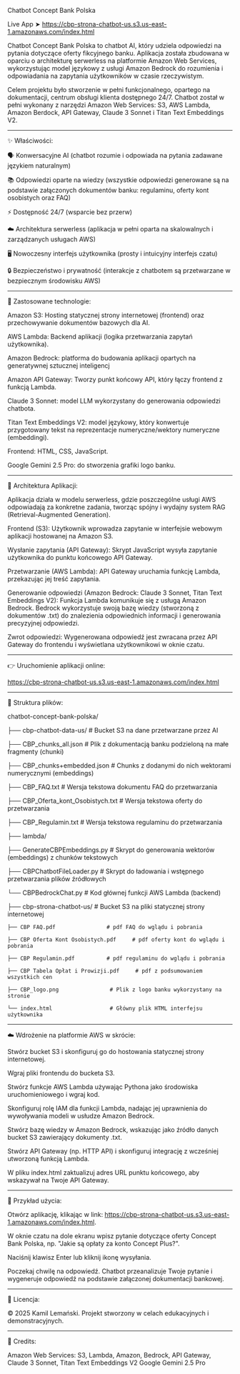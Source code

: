 Chatbot Concept Bank Polska

Live App ➤ https://cbp-strona-chatbot-us.s3.us-east-1.amazonaws.com/index.html

Chatbot Concept Bank Polska to chatbot AI, który udziela odpowiedzi na pytania dotyczące oferty fikcyjnego banku. Aplikacja została zbudowana w oparciu o architekturę serwerless na platformie Amazon Web Services, wykorzystując model językowy z usługi Amazon Bedrock do rozumienia i odpowiadania na zapytania użytkowników w czasie rzeczywistym.

Celem projektu było stworzenie w pełni funkcjonalnego, opartego na dokumentacji, centrum obsługi klienta dostępnego 24/7.
Chatbot został w pełni wykonany z narzędzi Amazon Web Services: S3, AWS Lambda, Amazon Berdock, API Gateway, Claude 3 Sonnet i Titan Text Embeddings V2.

------------
✨ Właściwości:

🗣️ Konwersacyjne AI (chatbot rozumie i odpowiada na pytania zadawane językiem naturalnym)

📚 Odpowiedzi oparte na wiedzy (wszystkie odpowiedzi generowane są na podstawie załączonych dokumentów banku: regulaminu, oferty kont osobistych oraz FAQ)

⚡ Dostępność 24/7 (wsparcie bez przerw)

☁️ Architektura serwerless (aplikacja w pełni oparta na skalowalnych i zarządzanych usługach AWS)

🖥️ Nowoczesny interfejs użytkownika (prosty i intuicyjny interfejs czatu)

🔒 Bezpieczeństwo i prywatność (interakcje z chatbotem są przetwarzane w bezpiecznym środowisku AWS)

------------
🧪 Zastosowane technologie:

Amazon S3: Hosting statycznej strony internetowej (frontend) oraz przechowywanie dokumentów bazowych dla AI.

AWS Lambda: Backend aplikacji (logika przetwarzania zapytań użytkownika).

Amazon Bedrock: platforma do budowania aplikacji opartych na generatywnej sztucznej inteligencj

Amazon API Gateway: Tworzy punkt końcowy API, który łączy frontend z funkcją Lambda.

Claude 3 Sonnet: model LLM wykorzystany do generowania odpowiedzi chatbota.

Titan Text Embeddings V2: model językowy, który konwertuje przygotowany tekst na reprezentacje numeryczne/wektory numeryczne (embeddingi).

Frontend: HTML, CSS, JavaScript.

Google Gemini 2.5 Pro: do stworzenia grafiki logo banku.

------------
🧠 Architektura Aplikacji:

Aplikacja działa w modelu serwerless, gdzie poszczególne usługi AWS odpowiadają za konkretne zadania, tworząc spójny i wydajny system RAG (Retrieval-Augmented Generation).

Frontend (S3): Użytkownik wprowadza zapytanie w interfejsie webowym aplikacji hostowanej na Amazon S3.

Wysłanie zapytania (API Gateway): Skrypt JavaScript wysyła zapytanie użytkownika do punktu końcowego API Gateway.

Przetwarzanie (AWS Lambda): API Gateway uruchamia funkcję Lambda, przekazując jej treść zapytania.

Generowanie odpowiedzi (Amazon Bedrock: Claude 3 Sonnet, Titan Text Embeddings V2): Funkcja Lambda komunikuje się z usługą Amazon Bedrock. Bedrock wykorzystuje swoją bazę wiedzy (stworzoną z dokumentów .txt) do znalezienia odpowiednich informacji i generowania precyzyjnej odpowiedzi.

Zwrot odpowiedzi: Wygenerowana odpowiedź jest zwracana przez API Gateway do frontendu i wyświetlana użytkownikowi w oknie czatu.

------------
👉 Uruchomienie aplikacji online:

https://cbp-strona-chatbot-us.s3.us-east-1.amazonaws.com/index.html

------------
📂 Struktura plików:

chatbot-concept-bank-polska/

├── cbp-chatbot-data-us/           # Bucket S3 na dane przetwarzane przez AI       

   ├── CBP_chunks_all.json        # Plik z dokumentacją banku podzieloną na małe fragmenty (chunki)

   ├── CBP_chunks+embedded.json      # Chunks z dodanymi do nich wektorami numerycznymi (embeddings)

   ├── CBP_FAQ.txt                # Wersja tekstowa dokumentu FAQ do przetwarzania

   ├── CBP_Oferta_kont_Osobistych.txt      # Wersja tekstowa oferty do przetwarzania

   ├── CBP_Regulamin.txt          # Wersja tekstowa regulaminu do przetwarzania



├── lambda/

   ├── GenerateCBPEmbeddings.py      # Skrypt do generowania wektorów (embeddings) z chunków tekstowych

   ├── CBPChatbotFileLoader.py       # Skrypt do ładowania i wstępnego przetwarzania plików źródłowych

   └── CBPBedrockChat.py             # Kod głównej funkcji AWS Lambda (backend)



├── cbp-strona-chatbot-us/         # Bucket S3 na pliki statycznej strony internetowej 

    ├── CBP FAQ.pdf                # pdf FAQ do wglądu i pobrania
    
    ├── CBP Oferta Kont Osobistych.pdf     # pdf oferty kont do wglądu i pobrania
    
    ├── CBP Regulamin.pdf          # pdf regulaminu do wglądu i pobrania
    
    ├── CBP Tabela Opłat i Prowizji.pdf     # pdf z podsumowaniem wszystkich cen
    
    ├── CBP_logo.png                # Plik z logo banku wykorzystany na stronie
    
    └── index.html                  # Główny plik HTML interfejsu użytkownika

------------
☁️ Wdrożenie na platformie AWS w skrócie:

Stwórz bucket S3 i skonfiguruj go do hostowania statycznej strony internetowej.

Wgraj pliki frontendu do bucketa S3.

Stwórz funkcje AWS Lambda używając Pythona jako środowiska uruchomieniowego i wgraj kod.

Skonfiguruj rolę IAM dla funkcji Lambda, nadając jej uprawnienia do wywoływania modeli w usłudze Amazon Bedrock.

Stwórz bazę wiedzy w Amazon Bedrock, wskazując jako źródło danych bucket S3 zawierający dokumenty .txt.

Stwórz API Gateway (np. HTTP API) i skonfiguruj integrację z wcześniej utworzoną funkcją Lambda.

W pliku index.html zaktualizuj adres URL punktu końcowego, aby wskazywał na Twoje API Gateway.

------------
📌 Przykład użycia:

Otwórz aplikację, klikając w link: https://cbp-strona-chatbot-us.s3.us-east-1.amazonaws.com/index.html.

W oknie czatu na dole ekranu wpisz pytanie dotyczące oferty Concept Bank Polska, np. "Jakie są opłaty za konto Concept Plus?".

Naciśnij klawisz Enter lub kliknij ikonę wysyłania.

Poczekaj chwilę na odpowiedź. Chatbot przeanalizuje Twoje pytanie i wygeneruje odpowiedź na podstawie załączonej dokumentacji bankowej.

------------
📝 Licencja:

© 2025 Kamil Lemański. Projekt stworzony w celach edukacyjnych i demonstracyjnych.

------------
🙏 Credits:

Amazon Web Services:
S3, Lambda, Amazon, Bedrock, API Gateway, Claude 3 Sonnet, Titan Text Embeddings V2
Google Gemini 2.5 Pro
